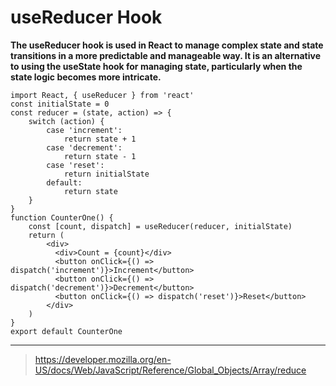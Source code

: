 # useReducer Hook

**The useReducer hook is used in React to manage complex state and state transitions in a more predictable and manageable way. It is an alternative to using the useState hook for managing state, particularly when the state logic becomes more intricate.**

```
import React, { useReducer } from 'react'
const initialState = 0
const reducer = (state, action) => {
	switch (action) {
		case 'increment':
			return state + 1
		case 'decrement':
			return state - 1
		case 'reset':
			return initialState
		default:
			return state
	}
}
function CounterOne() {
	const [count, dispatch] = useReducer(reducer, initialState)
	return (
	    <div>
	      <div>Count = {count}</div>
	      <button onClick={() => dispatch('increment')}>Increment</button>
	      <button onClick={() => dispatch('decrement')}>Decrement</button>
	      <button onClick={() => dispatch('reset')}>Reset</button>
	    </div>
	)
}
export default CounterOne
```

<hr>

> https://developer.mozilla.org/en-US/docs/Web/JavaScript/Reference/Global_Objects/Array/reduce


